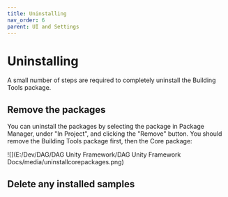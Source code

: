 ```yaml
---
title: Uninstalling
nav_order: 6
parent: UI and Settings
---
```


# Uninstalling

A small number of steps are required to completely uninstall the Building Tools package.

## Remove the packages

You can uninstall the packages by selecting the package in Package Manager, under "In Project", and clicking the "Remove" button. You should remove the Building Tools package first, then the Core package:

![](E:/Dev/DAG/DAG Unity Framework/DAG Unity Framework Docs/media/uninstallcorepackages.png)

## Delete any installed samples

